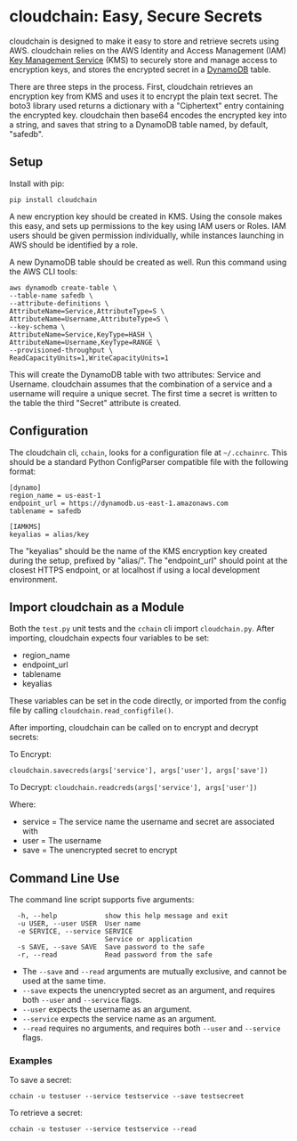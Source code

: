 # cloudchain: Easy, Secure Secrets

cloudchain is designed to make it easy to store and retrieve secrets using AWS. cloudchain relies on the AWS Identity and Access Management (IAM) [Key Management Service][1] (KMS) to securely store and manage access to encryption keys, and stores the encrypted secret in a [DynamoDB][2] table.

There are three steps in the process. First, cloudchain retrieves an encryption key from KMS and uses it to encrypt the plain text secret. The boto3 library used returns a dictionary with a "Ciphertext" entry containing the encrypted key. cloudchain then base64 encodes the encrypted key into a string, and saves that string to a DynamoDB table named, by default, "safedb". 

## Setup

Install with pip:

`pip install cloudchain`

A new encryption key should be created in KMS. Using the console makes this easy, and sets up permissions to the key using IAM users or Roles. IAM users should be given permission individually, while instances launching in AWS should be identified by a role. 

A new DynamoDB table should be created as well. Run this command using the AWS CLI tools:


	aws dynamodb create-table \
	--table-name safedb \
	--attribute-definitions \
	AttributeName=Service,AttributeType=S \
	AttributeName=Username,AttributeType=S \
	--key-schema \
	AttributeName=Service,KeyType=HASH \
	AttributeName=Username,KeyType=RANGE \
	--provisioned-throughput \
	ReadCapacityUnits=1,WriteCapacityUnits=1 



This will create the DynamoDB table with two attributes: Service and Username. cloudchain assumes that the combination of a service and a username will require a unique secret. The first time a secret is written to the table the third "Secret" attribute is created. 

## Configuration

The cloudchain cli, `cchain`, looks for a configuration file at `~/.cchainrc`. This should be a standard Python ConfigParser compatible file with the following format:

	[dynamo]
	region_name = us-east-1
	endpoint_url = https://dynamodb.us-east-1.amazonaws.com
	tablename = safedb

	[IAMKMS]
	keyalias = alias/key

The "keyalias" should be the name of the KMS encryption key created during the setup, prefixed by "alias/". The "endpoint_url" should point at the closest HTTPS endpoint, or at localhost if using a local development environment. 

## Import cloudchain as a Module

Both the `test.py` unit tests and the `cchain` cli import `cloudchain.py`. After importing, cloudchain expects four variables to be set:

* region_name
* endpoint_url
* tablename 
* keyalias

These variables can be set in the code directly, or imported from the config file by calling `cloudchain.read_configfile()`. 

After importing, cloudchain can be called on to encrypt and decrypt secrets:

To Encrypt:

`cloudchain.savecreds(args['service'], args['user'], args['save'])`

To Decrypt: 
`cloudchain.readcreds(args['service'], args['user'])`

Where:

* service = The service name the username and secret are associated with
* user = The username
* save = The unencrypted secret to encrypt

## Command Line Use

The command line script supports five arguments:

	  -h, --help            show this help message and exit
	  -u USER, --user USER  User name
	  -e SERVICE, --service SERVICE
							Service or application
	  -s SAVE, --save SAVE  Save password to the safe
	  -r, --read            Read password from the safe


* The `--save` and `--read` arguments are mutually exclusive, and cannot be used at the same time. 
* `--save` expects the unencrypted secret as an argument, and requires both `--user` and `--service` flags.
* `--user` expects the username as an argument.
* `--service` expects the service name as an argument.
* `--read` requires no arguments, and requires both `--user` and `--service` flags.



### Examples

To save a secret:

`cchain -u testuser --service testservice --save testsecreet` 

To retrieve a secret:

`cchain -u testuser --service testservice --read`


[1]: https://aws.amazon.com/kms/?tag=duckduckgo-osx-20
[2]: https://aws.amazon.com/dynamodb/


